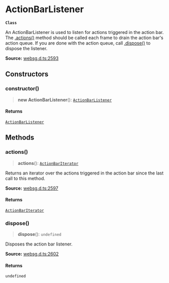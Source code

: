 # ActionBarListener

**`Class`**

An ActionBarListener is used to listen for actions triggered in the action bar.
The [.actions()](class.ActionBarListener.md#actions) method should be called
each frame to drain the action bar's action queue. If you are done with the action queue,
call [.dispose()](class.ActionBarListener.md#dispose) to dispose the listener.

**Source:** [websg.d.ts:2593](https://github.com/thirdroom/thirdroom/blob/4c397b03/packages/websg-types/types/websg.d.ts#L2593)

## Constructors

### constructor()

> **new ActionBarListener**(): [`ActionBarListener`](class.ActionBarListener.md)

#### Returns

[`ActionBarListener`](class.ActionBarListener.md)

## Methods

### actions()

> **actions**(): [`ActionBarIterator`](class.ActionBarIterator.md)

Returns an iterator over the actions triggered in the action bar since the last call to this method.

**Source:** [websg.d.ts:2597](https://github.com/thirdroom/thirdroom/blob/4c397b03/packages/websg-types/types/websg.d.ts#L2597)

#### Returns

[`ActionBarIterator`](class.ActionBarIterator.md)

### dispose()

> **dispose**(): `undefined`

Disposes the action bar listener.

**Source:** [websg.d.ts:2602](https://github.com/thirdroom/thirdroom/blob/4c397b03/packages/websg-types/types/websg.d.ts#L2602)

#### Returns

`undefined`
